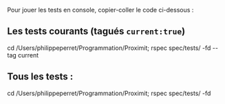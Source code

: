 Pour jouer les tests en console, copier-coller le code ci-dessous :

## Les tests courants (tagués `current:true`)

cd /Users/philippeperret/Programmation/Proximit;
rspec spec/tests/ -fd --tag current

## Tous les tests :

cd /Users/philippeperret/Programmation/Proximit;
rspec spec/tests/ -fd

